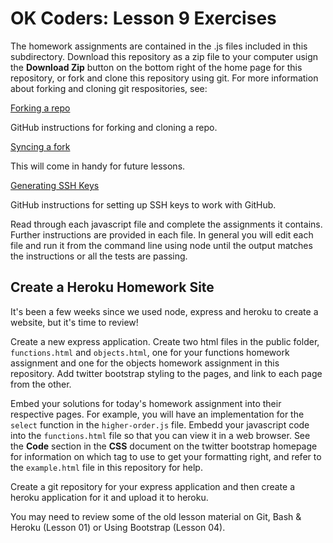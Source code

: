 OK Coders: Lesson 9 Exercises
=================================

The homework assignments are contained in the .js files included in this subdirectory. Download this repository as a zip file to your computer usign the **Download Zip** button on the bottom right of the home page for this repository, or fork and clone this repository using git. For more information about forking and cloning git respositories, see:

[Forking a repo](https://help.github.com/articles/fork-a-repo/)

GitHub instructions for forking and cloning a repo.

[Syncing a fork](https://help.github.com/articles/syncing-a-fork/)

This will come in handy for future lessons.

[Generating SSH Keys](https://help.github.com/articles/generating-ssh-keys)

GitHub instructions for setting up SSH keys to work with GitHub. 

Read through each javascript file and complete the assignments it contains. Further instructions are provided in each file. In general you will edit each file and run it from the command line using node until the output matches the instructions or all the tests are passing.

## Create a Heroku Homework Site

It's been a few weeks since we used node, express and heroku to create a website, but it's time to review!

Create a new express application. Create two html files in the public folder, `functions.html` and `objects.html`, one for your functions homework assignment and one for the objects homework assignment in this repository. Add twitter bootstrap styling to the pages, and link to each page from the other.

Embed your solutions for today's homework assignment into their respective pages. For example, you will have an implementation for the `select` function in the `higher-order.js` file. Embedd your javascript code into the `functions.html` file so that you can view it in a web browser. See the **Code** section in the **CSS** document on the twitter bootstrap homepage for information on which tag to use to get your formatting right, and refer to the `example.html` file in this repository for help.

Create a git repository for your express application and then create a heroku application for it and upload it to heroku.

You may need to review some of the old lesson material on Git, Bash & Heroku (Lesson 01) or Using Bootstrap (Lesson 04).
